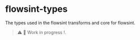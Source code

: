 # flowsint-types

The types used in the flowsint transforms and core for flowsint.

>  ⚠️ 🚧 Work in progress !.
